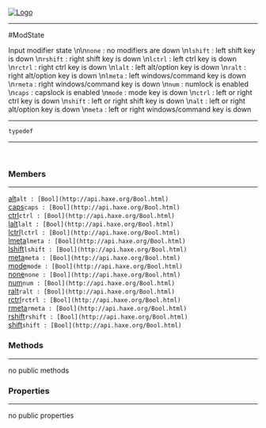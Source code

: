 
[![Logo](../../../images/logo.png)](../../../api/index.html)

---



#ModState

Input modifier state \n\n`none` : no modifiers are down   \n`lshift` : left shift key is down   \n`rshift` : right shift key is down   \n`lctrl` : left ctrl key is down   \n`rctrl` : right ctrl key is down   \n`lalt` : left alt/option key is down   \n`ralt` : right alt/option key is down   \n`lmeta` : left windows/command key is down   \n`rmeta` : right windows/command key is down   \n`num` : numlock is enabled   \n`caps` : capslock is enabled   \n`mode` : mode key is down   \n`ctrl` : left or right ctrl key is down   \n`shift` : left or right shift key is down   \n`alt` : left or right alt/option key is down   \n`meta` : left or right windows/command key is down

---

`typedef`
<span class="meta">

</span>


---

&nbsp;
&nbsp;

<h3>Members</h3> <hr/><span class="member apipage">
            <a name="alt"><a class="lift" href="#alt">alt</a></a><code class="signature apipage">alt : [Bool](http://api.haxe.org/Bool.html)</code><br/></span>
        <span class="small_desc_flat"></span><span class="member apipage">
            <a name="caps"><a class="lift" href="#caps">caps</a></a><code class="signature apipage">caps : [Bool](http://api.haxe.org/Bool.html)</code><br/></span>
        <span class="small_desc_flat"></span><span class="member apipage">
            <a name="ctrl"><a class="lift" href="#ctrl">ctrl</a></a><code class="signature apipage">ctrl : [Bool](http://api.haxe.org/Bool.html)</code><br/></span>
        <span class="small_desc_flat"></span><span class="member apipage">
            <a name="lalt"><a class="lift" href="#lalt">lalt</a></a><code class="signature apipage">lalt : [Bool](http://api.haxe.org/Bool.html)</code><br/></span>
        <span class="small_desc_flat"></span><span class="member apipage">
            <a name="lctrl"><a class="lift" href="#lctrl">lctrl</a></a><code class="signature apipage">lctrl : [Bool](http://api.haxe.org/Bool.html)</code><br/></span>
        <span class="small_desc_flat"></span><span class="member apipage">
            <a name="lmeta"><a class="lift" href="#lmeta">lmeta</a></a><code class="signature apipage">lmeta : [Bool](http://api.haxe.org/Bool.html)</code><br/></span>
        <span class="small_desc_flat"></span><span class="member apipage">
            <a name="lshift"><a class="lift" href="#lshift">lshift</a></a><code class="signature apipage">lshift : [Bool](http://api.haxe.org/Bool.html)</code><br/></span>
        <span class="small_desc_flat"></span><span class="member apipage">
            <a name="meta"><a class="lift" href="#meta">meta</a></a><code class="signature apipage">meta : [Bool](http://api.haxe.org/Bool.html)</code><br/></span>
        <span class="small_desc_flat"></span><span class="member apipage">
            <a name="mode"><a class="lift" href="#mode">mode</a></a><code class="signature apipage">mode : [Bool](http://api.haxe.org/Bool.html)</code><br/></span>
        <span class="small_desc_flat"></span><span class="member apipage">
            <a name="none"><a class="lift" href="#none">none</a></a><code class="signature apipage">none : [Bool](http://api.haxe.org/Bool.html)</code><br/></span>
        <span class="small_desc_flat"></span><span class="member apipage">
            <a name="num"><a class="lift" href="#num">num</a></a><code class="signature apipage">num : [Bool](http://api.haxe.org/Bool.html)</code><br/></span>
        <span class="small_desc_flat"></span><span class="member apipage">
            <a name="ralt"><a class="lift" href="#ralt">ralt</a></a><code class="signature apipage">ralt : [Bool](http://api.haxe.org/Bool.html)</code><br/></span>
        <span class="small_desc_flat"></span><span class="member apipage">
            <a name="rctrl"><a class="lift" href="#rctrl">rctrl</a></a><code class="signature apipage">rctrl : [Bool](http://api.haxe.org/Bool.html)</code><br/></span>
        <span class="small_desc_flat"></span><span class="member apipage">
            <a name="rmeta"><a class="lift" href="#rmeta">rmeta</a></a><code class="signature apipage">rmeta : [Bool](http://api.haxe.org/Bool.html)</code><br/></span>
        <span class="small_desc_flat"></span><span class="member apipage">
            <a name="rshift"><a class="lift" href="#rshift">rshift</a></a><code class="signature apipage">rshift : [Bool](http://api.haxe.org/Bool.html)</code><br/></span>
        <span class="small_desc_flat"></span><span class="member apipage">
            <a name="shift"><a class="lift" href="#shift">shift</a></a><code class="signature apipage">shift : [Bool](http://api.haxe.org/Bool.html)</code><br/></span>
        <span class="small_desc_flat"></span>

<h3>Methods</h3> <hr/>no public methods

<h3>Properties</h3> <hr/>no public properties

&nbsp;
&nbsp;
&nbsp;